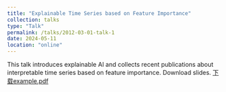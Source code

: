 ```yaml
---
title: "Explainable Time Series based on Feature Importance"
collection: talks
type: "Talk"
permalink: /talks/2012-03-01-talk-1
date: 2024-05-11
location: "online"
---
```


This talk introduces explainable AI and collects recent publications about interpretable time series based on feature importance. 
Download slides. [下载example.pdf](https://github.com/yuyuan6/yuyuan6.github.io/raw/master/_talks/Resume.pdf
)
 
